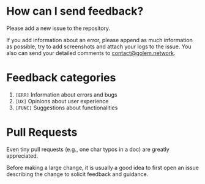 # How can I send feedback? 
Please add a new issue to the repository. 

If you add information about an error, please append as much information as possible, try to add screenshots and attach your logs to the issue. You also can send your detailed comments to [contact@golem.network](mailto:contact@golem.network).

# Feedback categories

1. `[ERR]` Information about errors and bugs
2. `[UX]` Opinions about user experience
3. `[FUNC]` Suggestions about functionalities

# Pull Requests

Even tiny pull requests (e.g., one char typos in a doc) are greatly appreciated.

Before making a large change, it is usually a good idea to first open an issue describing the change to solicit feedback and guidance.